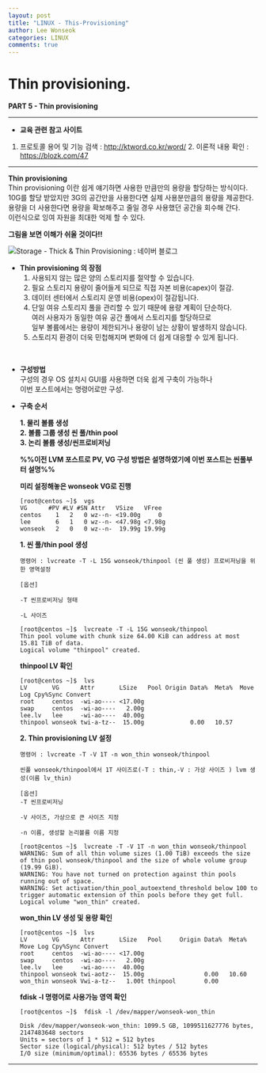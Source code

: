 ```yaml
---
layout: post
title: "LINUX - This-Provisioning"
author: Lee Wonseok
categories: LINUX
comments: true
---
```



# Thin provisioning.


**PART 5 - Thin provisioning**  

----


  * **교육 관련 참고 사이트**
  1. 프로토콜 용어 및 기능 검색 : http://ktword.co.kr/word/
	2. 이론적 내용 확인 : https://blozk.com/47 


----
	
 **Thin provisioning**  
	 Thin provisioning 이란 쉽게 얘기하면 사용한 만큼만의 용량을 할당하는 방식이다.  
	 10G를 할당 받았지만 3G의 공간만을 사용한다면 실제 사용분만큼의 용량을 제공한다.  
	 용량을 더 사용한다면 용량을 확보해주고 줄일 경우 사용했던 공간을 회수해 간다.  
	 이런식으로 잉여 자원을 최대한 억제 할 수 있다.  


**그림을 보면 이해가 쉬울 것이다!!**

![Storage - Thick & Thin Provisioning : 네이버 블로그](https://lh3.googleusercontent.com/proxy/hYLgfaDcwO_O-5BPy_IJatfsZ28JFANoHfpXU-JrAsV5yjTGDB2SplWHmGd6cDtys1yB2j6pWwsrlLn8jw6Hpzz0tqXm1x_O84cpq61sgaqei-0tcaGwZuVt_Z8C1HFDZrMWY62Kw30Y9fp1z9FwpswXTQBv2JzNlcLPQ5RqLJGMxfB__CLjHmDwp5ioXaJD38UDSFaHtMveVg)
<br/>

* **Thin provisioning 의 장점**
	1. 사용되지 않는 많은 양의 스토리지를 절약할 수 있습니다.
	2. 필요 스토리지 용량이 줄어들게 되므로 직접 자본 비용(capex)이 절감.
	3. 데이터 센터에서 스토리지 운영 비용(opex)이 절감됩니다.
	4.  단일 여유 스토리지 풀을 관리할 수 있기 때문에 용량 계획이 단순하다.  
		여러 사용자가 동일한 여유 공간 풀에서 스토리지를 할당하므로  
    일부 볼륨에서는 용량이 제한되거나 용량이 남는 상황이 발생하지 않습니다.  
	5. 스토리지 환경이 더욱 민첩해지며 변화에 더 쉽게 대응할 수 있게 됩니다.
  
  
<br/>  
  
* **구성방법**  
	구성의 경우 OS 설치시 GUI를 사용하면 더욱 쉽게 구축이 가능하나  
	이번 포스트에서는 명령어로만 구성.  

* **구축 순서**  

  **1. 물리 볼륨 생성**  
  **2. 볼륨 그룹 생성 씬 풀/thin pool**  
  **3. 논리 볼륨 생성/씬프로비저닝**    



	**%%이전 LVM 포스트로 PV, VG 구성 방법은 설명하였기에 이번 포스트는 씬풀부터 설명%%**  

	**미리 설정해놓은 wonseok VG로 진행**
	
	  [root@centos ~]$  vgs
	  VG      #PV #LV #SN Attr   VSize   VFree 
	  centos    1   2   0 wz--n- <19.00g     0 
	  lee       6   1   0 wz--n- <47.98g <7.98g
	  wonseok   2   0   0 wz--n-  19.99g 19.99g

	**1. 씬 풀/thin pool 생성**
		        
	  명령어 : lvcreate -T -L 15G wonseok/thinpool (씬 풀 생성) 프로비저닝을 위한 영역설정

	  [옵션]
	  
	  -T 씬프로비저닝 형태

	  -L 사이즈

	  [root@centos ~]$  lvcreate -T -L 15G wonseok/thinpool 
	  Thin pool volume with chunk size 64.00 KiB can address at most 15.81 TiB of data.
	  Logical volume "thinpool" created.

	**thinpool LV 확인**
	  
	  [root@centos ~]$  lvs
	  LV       VG      Attr       LSize   Pool Origin Data%  Meta%  Move Log Cpy%Sync Convert
	  root     centos  -wi-ao---- <17.00g                                                    
	  swap     centos  -wi-ao----   2.00g                                                    
	  lee.lv   lee     -wi-ao----  40.00g                                                    
	  thinpool wonseok twi-a-tz--  15.00g             0.00   10.57 


	**2. Thin provisioning LV 설정**
	
	  명령어 : lvcreate -T -V 1T -n won_thin wonseok/thinpool

	  씬풀 wonseok/thinpool에서 1T 사이즈로(-T : thin,-V : 가상 사이즈 ) lvm 생성(이름 lv_thin)

	  [옵션]
	  -T 씬프로비저닝

	  -V 사이즈, 가상으로 큰 사이즈 지정

	  -n 이름, 생성할 논리볼륨 이름 지정

	  [root@centos ~]$  lvcreate -T -V 1T -n won_thin wonseok/thinpool
	  WARNING: Sum of all thin volume sizes (1.00 TiB) exceeds the size of thin pool wonseok/thinpool and the size of whole volume group (19.99 GiB).
	  WARNING: You have not turned on protection against thin pools running out of space.
	  WARNING: Set activation/thin_pool_autoextend_threshold below 100 to trigger automatic extension of thin pools before they get full.
	  Logical volume "won_thin" created.


	**won_thin LV 생성 및 용량 확인**

	  [root@centos ~]$  lvs
	  LV       VG      Attr       LSize   Pool     Origin Data%  Meta%  Move Log Cpy%Sync Convert
	  root     centos  -wi-ao---- <17.00g                                                        
	  swap     centos  -wi-ao----   2.00g                                                        
	  lee.lv   lee     -wi-ao----  40.00g                                                        
	  thinpool wonseok twi-aotz--  15.00g                 0.00   10.60                           
	  won_thin wonseok Vwi-a-tz--   1.00t thinpool        0.00                

	**fdisk -l 명령어로 사용가능 영역 확인**

	  [root@centos ~]$  fdisk -l /dev/mapper/wonseok-won_thin

	  Disk /dev/mapper/wonseok-won_thin: 1099.5 GB, 1099511627776 bytes, 2147483648 sectors
	  Units = sectors of 1 * 512 = 512 bytes
	  Sector size (logical/physical): 512 bytes / 512 bytes
	  I/O size (minimum/optimal): 65536 bytes / 65536 bytes


---------
  


  

  



 

